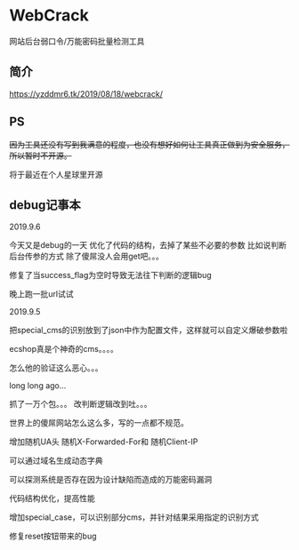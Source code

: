 # WebCrack
网站后台弱口令/万能密码批量检测工具

## 简介

https://yzddmr6.tk/2019/08/18/webcrack/


## PS

~~因为工具还没有写到我满意的程度，也没有想好如何让工具真正做到为安全服务，所以暂时不开源。~~

将于最近在个人星球里开源

## debug记事本

2019.9.6

今天又是debug的一天
优化了代码的结构，去掉了某些不必要的参数
比如说判断后台传参的方式
除了傻屌没人会用get吧。。。

修复了当success_flag为空时导致无法往下判断的逻辑bug

晚上跑一批url试试

2019.9.5

把special_cms的识别放到了json中作为配置文件，这样就可以自定义爆破参数啦

ecshop真是个神奇的cms。。。。

怎么他的验证这么恶心。。。


long long ago...

抓了一万个包。。。
改判断逻辑改到吐。。。

世界上的傻屌网站怎么这么多，写的一点都不规范。

增加随机UA头 随机X-Forwarded-For和 随机Client-IP

可以通过域名生成动态字典

可以探测系统是否存在因为设计缺陷而造成的万能密码漏洞

代码结构优化，提高性能

增加special_case，可以识别部分cms，并针对结果采用指定的识别方式

修复reset按钮带来的bug
